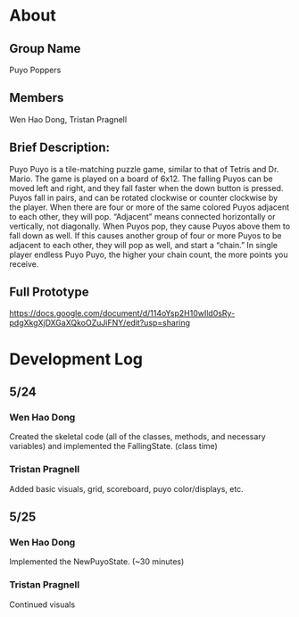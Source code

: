 # About
Group Name
---
Puyo Poppers

Members
---
Wen Hao Dong, Tristan Pragnell

Brief Description:
---
Puyo Puyo is a tile-matching puzzle game, similar to that of Tetris and Dr. Mario. The game is played on a board of 6x12. The falling Puyos can be moved left and right, and they fall faster when the down button is pressed. Puyos fall in pairs, and can be rotated clockwise or counter clockwise by the player. When there are four or more of the same colored Puyos adjacent to each other, they will pop. “Adjacent” means connected horizontally or vertically, not diagonally. When Puyos pop, they cause Puyos above them to fall down as well. If this causes another group of four or more Puyos to be adjacent to each other, they will pop as well, and start a “chain.” In single player endless Puyo Puyo, the higher your chain count, the more points you receive.

Full Prototype
---
https://docs.google.com/document/d/114oYsp2H10wIld0sRy-pdgXkgXjDXGaXQkoOZuJiFNY/edit?usp=sharing

# Development Log
## 5/24
### Wen Hao Dong
Created the skeletal code (all of the classes, methods, and necessary variables) and implemented the FallingState. (class time)

### Tristan Pragnell
Added basic visuals, grid, scoreboard, puyo color/displays, etc.

## 5/25
### Wen Hao Dong
Implemented the NewPuyoState. (~30 minutes)

### Tristan Pragnell
Continued visuals
